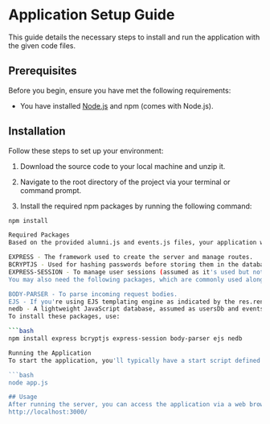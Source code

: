 # Application Setup Guide

This guide details the necessary steps to install and run the application with the given code files.

## Prerequisites

Before you begin, ensure you have met the following requirements:

- You have installed [Node.js](https://nodejs.org/en/download/) and npm (comes with Node.js).

## Installation

Follow these steps to set up your environment:

1. Download the source code to your local machine and unzip it.

2. Navigate to the root directory of the project via your terminal or command prompt.

3. Install the required npm packages by running the following command:

```bash
npm install

Required Packages
Based on the provided alumni.js and events.js files, your application will require the following npm packages:

EXPRESS - The framework used to create the server and manage routes.
BCRYPTJS - Used for hashing passwords before storing them in the database.
EXPRESS-SESSION - To manage user sessions (assumed as it's used but not shown in the provided code).
You may also need the following packages, which are commonly used alongside the ones provided:

BODY-PARSER - To parse incoming request bodies.
EJS - If you're using EJS templating engine as indicated by the res.render function.
nedb - A lightweight JavaScript database, assumed as usersDb and eventsDb are database instances.
To install these packages, use:

```bash
npm install express bcryptjs express-session body-parser ejs nedb

Running the Application
To start the application, you'll typically have a start script defined in your package.json. If not, you can run the application using node directly:

```bash
node app.js

## Usage
After running the server, you can access the application via a web browser:
http://localhost:3000/


